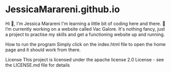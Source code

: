 # JessicaMarareni.github.io

Hi 👋, I'm Jessica Marareni
I'm learning a little bit of coding here and there.
🔭 I’m currently working on a website called Vac Galore. It's nothing fancy, just a project to practise my skills and get a functioning website up and running.

How to run the program
Simply click on the index.html file to open the home page and it should work from there.

License
This project is licensed under the apache license 2.0 License - see the LICENSE.md file for details
